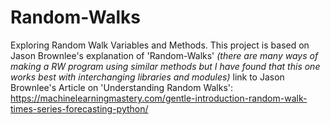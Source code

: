 # Random-Walks
Exploring Random Walk Variables and Methods.
This project is based on Jason Brownlee's explanation of 'Random-Walks' 
*(there are many ways of making a RW program using similar methods but I have found that this one works best with interchanging libraries and modules)*
link to Jason Brownlee's Article on 'Understanding Random Walks': https://machinelearningmastery.com/gentle-introduction-random-walk-times-series-forecasting-python/
